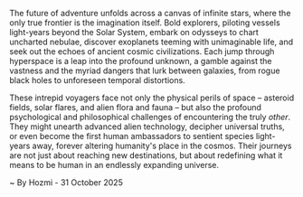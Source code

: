 
The future of adventure unfolds across a canvas of infinite stars, where the only true frontier is the imagination itself. Bold explorers, piloting vessels light-years beyond the Solar System, embark on odysseys to chart uncharted nebulae, discover exoplanets teeming with unimaginable life, and seek out the echoes of ancient cosmic civilizations. Each jump through hyperspace is a leap into the profound unknown, a gamble against the vastness and the myriad dangers that lurk between galaxies, from rogue black holes to unforeseen temporal distortions.

These intrepid voyagers face not only the physical perils of space – asteroid fields, solar flares, and alien flora and fauna – but also the profound psychological and philosophical challenges of encountering the truly *other*. They might unearth advanced alien technology, decipher universal truths, or even become the first human ambassadors to sentient species light-years away, forever altering humanity's place in the cosmos. Their journeys are not just about reaching new destinations, but about redefining what it means to be human in an endlessly expanding universe.

~ By Hozmi - 31 October 2025
